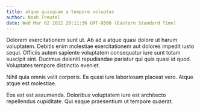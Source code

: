 ```yaml
---
title: atque quisquam a tempore voluptas
author: Noah Treutel
date: Wed Mar 02 2022 20:11:36 GMT-0500 (Eastern Standard Time)
---
```

Dolorem exercitationem sunt ut. Ab ad a atque quasi dolore ut harum voluptatem. Debitis enim molestiae exercitationem aut dolores impedit iusto sequi. Officiis autem sapiente voluptatem consequatur iure sunt totam suscipit sint. Ducimus deleniti repudiandae pariatur qui quis quasi id quod. Voluptates tempore distinctio eveniet.

 Nihil quia omnis velit corporis. Ea quasi iure laboriosam placeat vero. Atque atque est molestiae.

 Eos est est assumenda. Doloribus voluptatem iure est architecto repellendus cupiditate. Qui eaque praesentium ut tempore quaerat.